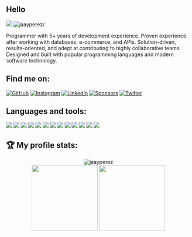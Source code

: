 <!-- justin -->
<h2>Hello</h2>
<div>
<img src=https://img.shields.io/github/followers/jaayperez?label=Follow />
<img src=https://komarev.com/ghpvc/?username=jaayperez alt=jaayperez/>
	</div>
<p>Programmer with 5+ years of development experience. Proven experience after working with databases, e-commerce, and APIs. Solution-driven, results-oriented, and adept at contributing to highly collaborative teams. Designed and built with popular programming languages and modern software technology.
</p>
<!-- ./justin -->

<!-- follow -->
<h2>Find me on:</h2>
<p>
  	<a href="https://github.com/jaayperez" target="_blank"><img src="https://img.shields.io/github/followers/jaayperez.svg-black?label=GitHub&style=social" alt="GitHub"></a>
	<a href="https://instagram.com/perezzzzjustin"><img src="https://img.shields.io/badge/-jaayprez?label=Instagram&style=social&logo=instagram&logoColor=purple" alt="Instagram"></a>
		<a href="https://www.linkedin.com/in/jjustinperez"><img src="https://img.shields.io/badge/LinkedIn--_.svg?style=social&logo=linkedin" alt="LinkedIn"></a>
	<a href="https://github.com/sponsors/jaayperez"><img src="https://img.shields.io/badge/Sponsors--_.svg?style=social&logo=github&logoColor=EA4AAA" alt="Sponsors"></a>
	<a href="https://twitter.com/jaayperez"><img src="https://img.shields.io/twitter/follow/jaayperez?label=Twitter&style=social" alt="Twitter"></a>
</p>
<!-- /.follow -->

<!-- stack -->
<h2>Languages and tools:</h2>
<p>
  <!-- html5 -->
  <img src="https://img.shields.io/badge/-HTML5-black?style=flat&logo=html5&logoColor=E34F26">
  <!-- css3 -->
  <img src="https://img.shields.io/badge/-CSS3-black?style=flat&logo=css3&logoColor=1572B6">
  <!-- javaScript -->
  <img src="https://img.shields.io/badge/-JavaScript-black?style=flat&logo=javascript&logoColor=eed718">
  <!-- boostrap -->
  <img src="https://img.shields.io/badge/-Bootstrap-black?style=flat&logo=bootstrap&logoColor=563D7C">
  <!-- sass -->
  <img src="https://img.shields.io/badge/-Sass-black?style=flat&logo=sass&logoColor=cc6699">
  <!-- mongoDB -->
  <img src="https://img.shields.io/badge/-MongoDB-black?style=flat&logo=mongodb&logoColor=4DB33D">
  <!-- expressJS -->
  <img src="https://img.shields.io/badge/-Express.js-black?style=flat">
  <!-- reactJS -->
  <img src="https://img.shields.io/badge/-React-black?style=flat&logo=react&logoColor=00c8ff">
  <!-- node.js -->
  <img src="https://img.shields.io/badge/-Node.js-black?style=flat&logo=node.js&logoColor=3C873A">
  <!-- SQL -->
  <img src="https://img.shields.io/badge/-MySQL-black?style=flat&logo=mysql&logoColor=F29111">
  <!-- PWA -->
  <img src="https://img.shields.io/badge/-Progressive Web Apps-black?style=flat">
  <!-- git -->
  <img src="http://img.shields.io/badge/-Git-black?style=flat&logo=git&logoColor=F1502F">
  <!-- gitHub -->
  <img src="http://img.shields.io/badge/-Github-black?style=flat&logo=github&logoColor=FFFFFF">
</p>
<!-- ./stack -->

<h2>🏆 My profile stats:</h2>
  <p align="center">
  <img align="center" src="https://github-readme-streak-stats.herokuapp.com/?user=jaayperez&" alt="jaayperez" /><br>
  <img height="180em" src="https://github-readme-stats.vercel.app/api?username=jaayperez&show_icons=true&count_private=true&theme=merko&text_color=c9cacc&icon_color=2bbc8a&bg_color=1d1f21" />
  <img height="180em" src="https://github-readme-stats.vercel.app/api/top-langs/?layout=compact&username=jaayperez&theme=merko&text_color=c9cacc&icon_color=2bbc8a&bg_color=1d1f21" />
  </p>                                                                                                                             
</a>
<!-- ./stats -->

<!--
**jaayperez/jaayperez** is a ✨ _special_ ✨ repository because its `README.md` (this file) appears on your GitHub profile.

Here are some ideas to get you started:

- 🔭 I’m currently working on ...
- 🌱 I’m currently learning ...
- 👯 I’m looking to collaborate on ...
- 🤔 I’m looking for help with ...
- 💬 Ask me about ...
- 📫 How to reach me: ...
- 😄 Pronouns: ...
- ⚡ Fun fact: ...
-->
